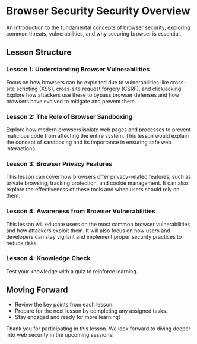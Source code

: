 

# **Browser Security Security Overview**

An introduction to the fundamental concepts of browser security, exploring common threats, vulnerabilities, and why securing browser is essential.

## **Lesson Structure**

### Lesson 1: **Understanding Browser Vulnerabilities**

Focus on how browsers can be exploited due to vulnerabilities like cross-site scripting (XSS), cross-site request forgery (CSRF), and clickjacking. Explore how attackers use these to bypass browser defenses and how browsers have evolved to mitigate and prevent them.

### Lesson 2: **The Role of Browser Sandboxing**

Explore how modern browsers isolate web pages and processes to prevent malicious code from affecting the entire system. This lesson would explain the concept of sandboxing and its importance in ensuring safe web interactions.

### Lesson 3: **Browser Privacy Features**

This lesson can cover how browsers offer privacy-related features, such as private browsing, tracking protection, and cookie management. It can also explore the effectiveness of these tools and when users should rely on them.
### Lesson 4: **Awareness from Browser Vulnerabilities**
This lesson will educate users on the most common browser vulnerabilities and how attackers exploit them. It will also focus on how users and developers can stay vigilant and implement proper security practices to reduce risks.

### **Lesson 4: Knowledge Check**
Test your knowledge with  a quiz to reinforce learning.


## **Moving Forward**

-   Review the key points from each lesson.
-   Prepare for the next lesson by completing any assigned tasks.
-   Stay engaged and ready for more learning!

Thank you for participating in this lesson. We look forward to diving deeper into web security in the upcoming sessions!


<!--stackedit_data:
eyJoaXN0b3J5IjpbMzcxMTk3NDU5LDE3NTQ4OTEzOTIsMTc4Mz
gwMDk1LC0xODk4MTE3MjEzLDczMDk5ODExNl19
-->